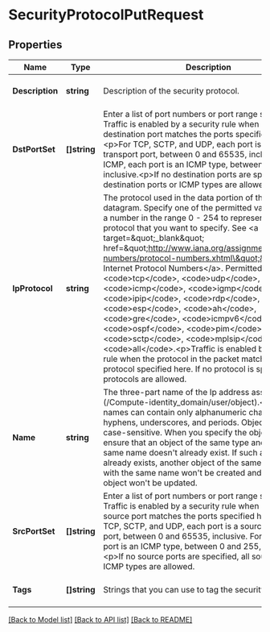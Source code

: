# SecurityProtocolPutRequest

## Properties
Name | Type | Description | Notes
------------ | ------------- | ------------- | -------------
**Description** | **string** | Description of the security protocol. | [optional] [default to null]
**DstPortSet** | **[]string** | Enter a list of port numbers or port range strings. Traffic is enabled by a security rule when a packet&#39;s destination port matches the ports specified here.&lt;p&gt;For TCP, SCTP, and UDP, each port is a destination transport port, between 0 and 65535, inclusive. For ICMP, each port is an ICMP type, between 0 and 255, inclusive.&lt;p&gt;If no destination ports are specified, all destination ports or ICMP types are allowed. | [optional] [default to null]
**IpProtocol** | **string** | The protocol used in the data portion of the IP datagram. Specify one of the permitted values or enter a number in the range 0 - 254 to represent the protocol that you want to specify. See &lt;a target&#x3D;\&quot;_blank\&quot; href&#x3D;\&quot;http://www.iana.org/assignments/protocol-numbers/protocol-numbers.xhtml\&quot;&gt;Assigned Internet Protocol Numbers&lt;/a&gt;. Permitted values are: &lt;code&gt;tcp&lt;/code&gt;, &lt;code&gt;udp&lt;/code&gt;, &lt;code&gt;icmp&lt;/code&gt;, &lt;code&gt;igmp&lt;/code&gt;, &lt;code&gt;ipip&lt;/code&gt;, &lt;code&gt;rdp&lt;/code&gt;, &lt;code&gt;esp&lt;/code&gt;, &lt;code&gt;ah&lt;/code&gt;, &lt;code&gt;gre&lt;/code&gt;, &lt;code&gt;icmpv6&lt;/code&gt;, &lt;code&gt;ospf&lt;/code&gt;, &lt;code&gt;pim&lt;/code&gt;, &lt;code&gt;sctp&lt;/code&gt;, &lt;code&gt;mplsip&lt;/code&gt;, &lt;code&gt;all&lt;/code&gt;.&lt;p&gt;Traffic is enabled by a security rule when the protocol in the packet matches the protocol specified here. If no protocol is specified, all protocols are allowed. | [optional] [default to null]
**Name** | **string** | The three-part name of the Ip address association (/Compute-identity_domain/user/object).&lt;p&gt;Object names can contain only alphanumeric characters, hyphens, underscores, and periods. Object names are case-sensitive. When you specify the object name, ensure that an object of the same type and with the same name doesn&#39;t already exist. If such an object already exists, another object of the same type and with the same name won&#39;t be created and the existing object won&#39;t be updated. | [default to null]
**SrcPortSet** | **[]string** | Enter a list of port numbers or port range strings. Traffic is enabled by a security rule when a packet&#39;s source port matches the ports specified here.&lt;p&gt;For TCP, SCTP, and UDP, each port is a source transport port, between 0 and 65535, inclusive. For ICMP, each port is an ICMP type, between 0 and 255, inclusive.&lt;p&gt;If no source ports are specified, all source ports or ICMP types are allowed. | [optional] [default to null]
**Tags** | **[]string** | Strings that you can use to tag the security protocol. | [optional] [default to null]

[[Back to Model list]](../README.md#documentation-for-models) [[Back to API list]](../README.md#documentation-for-api-endpoints) [[Back to README]](../README.md)


